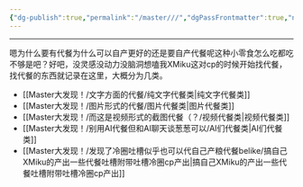 ```yaml
---
{"dg-publish":true,"permalink":"/master///","dgPassFrontmatter":true,"noteIcon":""}
---
```


---

嗯为什么要有代餐为什么可以自产更好的还是要自产代餐呢这种小零食怎么吃都吃不够是吧？好吧，没灵感没动力没脑洞想嗑我XMiku这对cp的时候开始找代餐，找代餐的东西就记录在这里，大概分为几类。

* [[Master大发现！/文字方面的代餐/纯文字代餐类\|纯文字代餐类]]
* [[Master大发现！/图片形式的代餐/图片代餐类\|图片代餐类]]
* [[Master大发现！/而这是视频形式的截图代餐（？/视频代餐类\|视频代餐类]]
* [[Master大发现！/别用AI代餐但和AI聊天谈葱葱可以/AI们代餐类\|AI们代餐类]]
* [[Master大发现！/发现了冷圈吐槽似乎也可以代自己产粮代餐belike/搞自己XMiku的产出一些代餐吐槽附带吐槽冷圈cp产出\|搞自己XMiku的产出一些代餐吐槽附带吐槽冷圈cp产出]]

